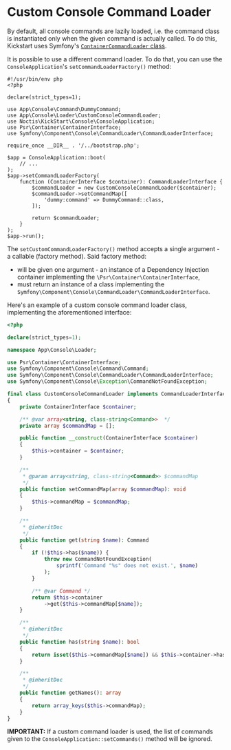 # Custom Console Command Loader

By default, all console commands are lazily loaded, i.e. the command class is instantiated only when the given command
is actually called. To do this, Kickstart uses Symfony's 
[`ContainerCommandLoader` class](https://symfony.com/doc/current/console/lazy_commands.html#containercommandloader). 

It is possible to use a different command loader. To do that, you can use the 
`ConsoleApplication`'s `setCommandLoaderFactory()` method:

```shell
#!/usr/bin/env php
<?php

declare(strict_types=1);

use App\Console\Command\DummyCommand;
use App\Console\Loader\CustomConsoleCommandLoader;
use Noctis\KickStart\Console\ConsoleApplication;
use Psr\Container\ContainerInterface;
use Symfony\Component\Console\CommandLoader\CommandLoaderInterface;

require_once __DIR__ . '/../bootstrap.php';

$app = ConsoleApplication::boot(
    // ...
);
$app->setCommandLoaderFactory(
    function (ContainerInterface $container): CommandLoaderInterface {
        $commandLoader = new CustomConsoleCommandLoader($container);
        $commandLoader->setCommandMap([
            'dummy:command' => DummyCommand::class,
        ]);

        return $commandLoader;
    }
);
$app->run();
```

The `setCustomCommandLoaderFactory()` method accepts a single argument - a callable (factory method). Said factory 
method:

* will be given one argument - an instance of a Dependency Injection container implementing the 
  `\Psr\Container\ContainerInterface`,
* must return an instance of a class implementing the `Symfony\Component\Console\CommandLoader\CommandLoaderInterface`.

Here's an example of a custom console command loader class, implementing the aforementioned interface:

```php
<?php

declare(strict_types=1);

namespace App\Console\Loader;

use Psr\Container\ContainerInterface;
use Symfony\Component\Console\Command\Command;
use Symfony\Component\Console\CommandLoader\CommandLoaderInterface;
use Symfony\Component\Console\Exception\CommandNotFoundException;

final class CustomConsoleCommandLoader implements CommandLoaderInterface
{
    private ContainerInterface $container;

    /** @var array<string, class-string<Command>>  */
    private array $commandMap = [];

    public function __construct(ContainerInterface $container)
    {
        $this->container = $container;
    }

    /**
     * @param array<string, class-string<Command>> $commandMap
     */
    public function setCommandMap(array $commandMap): void
    {
        $this->commandMap = $commandMap;
    }

    /**
     * @inheritDoc
     */
    public function get(string $name): Command
    {
        if (!$this->has($name)) {
            throw new CommandNotFoundException(
                sprintf('Command "%s" does not exist.', $name)
            );
        }

        /** @var Command */
        return $this->container
            ->get($this->commandMap[$name]);
    }

    /**
     * @inheritDoc
     */
    public function has(string $name): bool
    {
        return isset($this->commandMap[$name]) && $this->container->has($this->commandMap[$name]);
    }

    /**
     * @inheritDoc
     */
    public function getNames(): array
    {
        return array_keys($this->commandMap);
    }
}
```

**IMPORTANT:** If a custom command loader is used, the list of commands given to the `ConsoleApplication::setCommands()`
method will be ignored.
